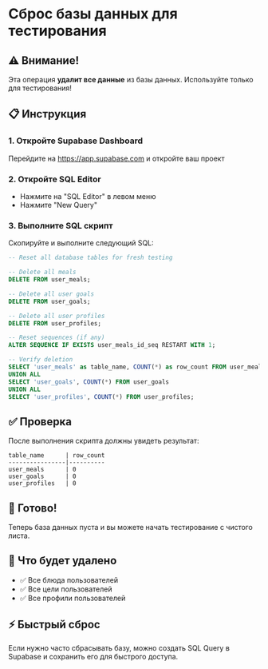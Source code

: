 # Сброс базы данных для тестирования

## ⚠️ Внимание!
Эта операция **удалит все данные** из базы данных. Используйте только для тестирования!

## 📋 Инструкция

### 1. Откройте Supabase Dashboard
Перейдите на https://app.supabase.com и откройте ваш проект

### 2. Откройте SQL Editor
- Нажмите на "SQL Editor" в левом меню
- Нажмите "New Query"

### 3. Выполните SQL скрипт

Скопируйте и выполните следующий SQL:

```sql
-- Reset all database tables for fresh testing

-- Delete all meals
DELETE FROM user_meals;

-- Delete all user goals
DELETE FROM user_goals;

-- Delete all user profiles
DELETE FROM user_profiles;

-- Reset sequences (if any)
ALTER SEQUENCE IF EXISTS user_meals_id_seq RESTART WITH 1;

-- Verify deletion
SELECT 'user_meals' as table_name, COUNT(*) as row_count FROM user_meals
UNION ALL
SELECT 'user_goals', COUNT(*) FROM user_goals
UNION ALL
SELECT 'user_profiles', COUNT(*) FROM user_profiles;
```

## ✅ Проверка

После выполнения скрипта должны увидеть результат:
```
table_name      | row_count
----------------|----------
user_meals      | 0
user_goals      | 0
user_profiles   | 0
```

## 🚀 Готово!

Теперь база данных пуста и вы можете начать тестирование с чистого листа.

## 📝 Что будет удалено

- ✅ Все блюда пользователей
- ✅ Все цели пользователей
- ✅ Все профили пользователей

## ⚡ Быстрый сброс

Если нужно часто сбрасывать базу, можно создать SQL Query в Supabase и сохранить его для быстрого доступа.
